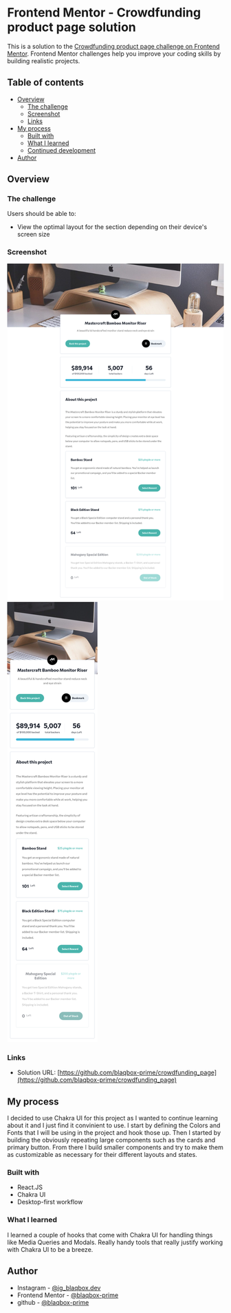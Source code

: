 # Frontend Mentor - Crowdfunding product page solution

This is a solution to the [Crowdfunding product page challenge on Frontend Mentor](https://www.frontendmentor.io/challenges/crowdfunding-product-page-7uvcZe7ZR). Frontend Mentor challenges help you improve your coding skills by building realistic projects.

## Table of contents



- [Overview](#overview)
  - [The challenge](#the-challenge)
  - [Screenshot](#screenshot)
  - [Links](#links)
- [My process](#my-process)
  - [Built with](#built-with)
  - [What I learned](#what-i-learned)
  - [Continued development](#continued-development)
- [Author](#author)



## Overview

### The challenge

Users should be able to:

- View the optimal layout for the section depending on their device's screen size

### Screenshot

![](/public/screenshots/desktop.png)
![](/public/screenshots/mobile.png)


### Links

- Solution URL: [https://github.com/blaqbox-prime/crowdfunding_page](https://github.com/blaqbox-prime/crowdfunding_page)


## My process
I decided to use Chakra UI for this project as I wanted to continue learning about it and I just find it convinient to use. I start by defining the Colors and Fonts that I will be using in the project and hook those up. Then I started by building the obviously repeating large components such as the cards and primary button. From there I build smaller components and try to make them as customizable as necessary for their different layouts and states. 

### Built with
- React.JS
- Chakra UI
- Desktop-first workflow


### What I learned

I learned a couple of hooks that come with Chakra UI for handling things like Media Queries and Modals. Really handy tools that really justify working with Chakra UI to be a breeze. 

## Author

- Instagram - [@ig_blaqbox.dev](https://www.instagram.com/ig_blaqbox.dev)
- Frontend Mentor - [@blaqbox-prime](https://www.frontendmentor.io/profile/blaqbox-prime)
- github - [@blaqbox-prime](https://www.github.com/blaqbox-prime)
